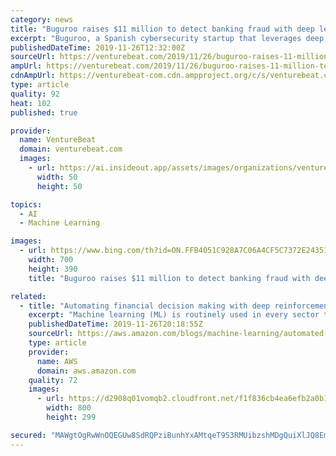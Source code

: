 ```yaml
---
category: news
title: "Buguroo raises $11 million to detect banking fraud with deep learning and behavioral biometrics"
excerpt: "Buguroo, a Spanish cybersecurity startup that leverages deep learning and behavioral biometrics to help banks spot fraudulent activity, has raised $11 million in a series A round led by Silicon Valley’s Ten Eleven Ventures and Spain’s Seaya Ventures, with participation from Conexo Ventures and Inveready Technology Investment Group."
publishedDateTime: 2019-11-26T12:32:00Z
sourceUrl: https://venturebeat.com/2019/11/26/buguroo-raises-11-million-to-detect-banking-fraud-with-deep-learning-and-behavioral-biometrics/
ampUrl: https://venturebeat.com/2019/11/26/buguroo-raises-11-million-to-detect-banking-fraud-with-deep-learning-and-behavioral-biometrics/amp/
cdnAmpUrl: https://venturebeat-com.cdn.ampproject.org/c/s/venturebeat.com/2019/11/26/buguroo-raises-11-million-to-detect-banking-fraud-with-deep-learning-and-behavioral-biometrics/amp/
type: article
quality: 92
heat: 102
published: true

provider:
  name: VentureBeat
  domain: venturebeat.com
  images:
    - url: https://ai.insideout.app/assets/images/organizations/venturebeat.com-50x50.jpg
      width: 50
      height: 50

topics:
  - AI
  - Machine Learning

images:
  - url: https://www.bing.com/th?id=ON.FFB4051C928A7C06A4CF5C7372E24351
    width: 700
    height: 390
    title: "Buguroo raises $11 million to detect banking fraud with deep learning and behavioral biometrics"

related:
  - title: "Automating financial decision making with deep reinforcement learning"
    excerpt: "Machine learning (ML) is routinely used in every sector to make predictions. But beyond simple predictions, making decisions is more complicated because non-optimal short-term decisions are sometimes preferred or even necessary to enable long-term, strategic goals. Optimizing policies to make sequential"
    publishedDateTime: 2019-11-26T20:18:55Z
    sourceUrl: https://aws.amazon.com/blogs/machine-learning/automated-decision-making-with-deep-reinforcement-learning/
    type: article
    provider:
      name: AWS
      domain: aws.amazon.com
    quality: 72
    images:
      - url: https://d2908q01vomqb2.cloudfront.net/f1f836cb4ea6efb2a0b1b99f41ad8b103eff4b59/2019/11/11/automated-decision-making-5.gif
        width: 800
        height: 299

secured: "MAWgtOgRwWnOQEGUw8SdRQPziBunhYxAMtqeT9S3RMUibzshMDgQuiXlJQ8EmcDicDn+g3xIKPpeSRbCkw4FCEa3iqvERcuwg0yLDh6ZOCT5WjOuZ5frkCUXj0j0KpBVVeM3MEI+Q6sXAjkkliyaaXP0ZX1lkQ+ZhhNik5JmBSEYPez2Nnjm3KLbBeIn2gfQRlFQq/tLgm0qfCnZ2qUiRRpLHmHcEF+DWL6J0ggjfjzyKSNISDOdqwG2VODiIjPCsr8q/MKW1UKLJEQqbJJ2ng==;Udm9MV+3VdHSHLS9JyGLHg=="
---
```


